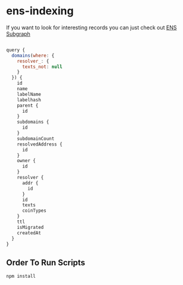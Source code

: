 # ens-indexing

If you want to look for interesting records you can just check out [ENS Subgraph](https://thegraph.com/hosted-service/subgraph/ensdomains/ens)

``` javascript

query {
  domains(where: {
    resolver_: {
      texts_not: null
    }
  }) {
    id
    name
    labelName
    labelhash
    parent {
      id
    }
    subdomains {
      id
    }
    subdomainCount
    resolvedAddress {
      id
    }
    owner {
      id
    }
    resolver {
      addr {
        id
      }
      id
      texts
      coinTypes
    }
    ttl
    isMigrated
    createdAt
  }
}
```

## Order To Run Scripts

``` bash
npm install

```

